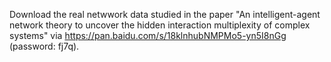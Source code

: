 Download the real netwwork data studied in the paper "An intelligent-agent network theory to uncover the hidden interaction multiplexity of complex systems" via https://pan.baidu.com/s/18klnhubNMPMo5-yn5I8nGg (password: fj7q). 
